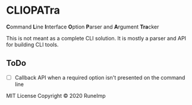 CLIOPATra
=========

**C**ommand **L**ine **I**nterface **O**ption **P**arser and **A**rgument **Tra**cker

This is not meant as a complete CLI solution. It is mostly a parser and API for building CLI tools.



ToDo
----

* [ ] Callback API when a required option isn't presented on the command line


MIT License
Copyright &copy; 2020 RuneImp

